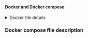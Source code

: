 #### Docker and Docker compose
<details>
<summary>Docker file details</summary>
<p>
   
   - FROM openjdk:11    
     - base image which will contain jdk and OS
   - EXPOSE 8181
     - Port exposed to outside container
     
   - ADD target/*.jar app.jar
     - will take jar file from given path and add that to docker image and file name will be app.jar
  - ENTRYPOINT ["java","-jar","/app.jar"]
    - Entry point for the application   
</p>
</details>

### Docker compose file description
